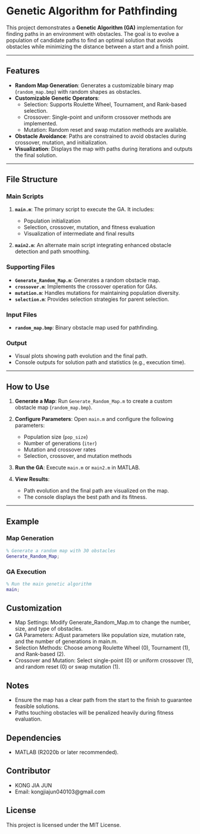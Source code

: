 # Genetic Algorithm for Pathfinding

This project demonstrates a **Genetic Algorithm (GA)** implementation for finding paths in an environment with obstacles. The goal is to evolve a population of candidate paths to find an optimal solution that avoids obstacles while minimizing the distance between a start and a finish point.

---

## Features
- **Random Map Generation**: Generates a customizable binary map (`random_map.bmp`) with random shapes as obstacles.
- **Customizable Genetic Operators**:
  - Selection: Supports Roulette Wheel, Tournament, and Rank-based selection.
  - Crossover: Single-point and uniform crossover methods are implemented.
  - Mutation: Random reset and swap mutation methods are available.
- **Obstacle Avoidance**: Paths are constrained to avoid obstacles during crossover, mutation, and initialization.
- **Visualization**: Displays the map with paths during iterations and outputs the final solution.

---

## File Structure

### Main Scripts
1. **`main.m`**: The primary script to execute the GA. It includes:
   - Population initialization
   - Selection, crossover, mutation, and fitness evaluation
   - Visualization of intermediate and final results

2. **`main2.m`**: An alternate main script integrating enhanced obstacle detection and path smoothing.

### Supporting Files
- **`Generate_Random_Map.m`**: Generates a random obstacle map.
- **`crossover.m`**: Implements the crossover operation for GAs.
- **`mutation.m`**: Handles mutations for maintaining population diversity.
- **`selection.m`**: Provides selection strategies for parent selection.

### Input Files
- **`random_map.bmp`**: Binary obstacle map used for pathfinding.

### Output
- Visual plots showing path evolution and the final path.
- Console outputs for solution path and statistics (e.g., execution time).

---

## How to Use

1. **Generate a Map**:
   Run `Generate_Random_Map.m` to create a custom obstacle map (`random_map.bmp`).

2. **Configure Parameters**:
   Open `main.m` and configure the following parameters:
   - Population size (`pop_size`)
   - Number of generations (`iter`)
   - Mutation and crossover rates
   - Selection, crossover, and mutation methods

3. **Run the GA**:
   Execute `main.m` or `main2.m` in MATLAB.

4. **View Results**:
   - Path evolution and the final path are visualized on the map.
   - The console displays the best path and its fitness.

---

## Example

### Map Generation
```matlab
% Generate a random map with 30 obstacles
Generate_Random_Map;
```
### GA Execution
```matlab
% Run the main genetic algorithm
main;
```
## Customization
<ul>
<li>Map Settings: Modify Generate_Random_Map.m to change the number, size, and type of obstacles.</li>
<li>GA Parameters: Adjust parameters like population size, mutation rate, and the number of generations in main.m.</li>
<li>Selection Methods: Choose among Roulette Wheel (0), Tournament (1), and Rank-based (2).</li>
<li>Crossover and Mutation: Select single-point (0) or uniform crossover (1), and random reset (0) or swap mutation (1).</li>
</ul>

## Notes
<ul>
<li>Ensure the map has a clear path from the start to the finish to guarantee feasible solutions.</li>
<li>Paths touching obstacles will be penalized heavily during fitness evaluation.</li>
</ul>

## Dependencies
<ul>
<li>MATLAB (R2020b or later recommended).</li>
</ul>

## Contributor
<ul>
<li>KONG JIA JUN</li>
<li>Email: kongjiajun040103@gmail.com</li>
</ul>

## License
This project is licensed under the MIT License.



